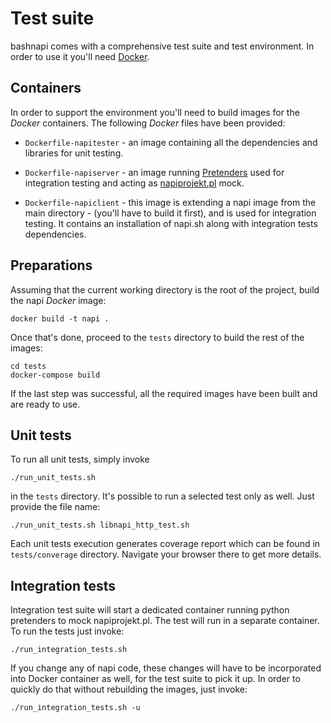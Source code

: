 # Test suite

bashnapi comes with a comprehensive test suite and test environment. In order
to use it you'll need [Docker](https://www.docker.com).

## Containers

In order to support the environment you'll need to build images for the
_Docker_ containers. The following _Docker_ files have been provided:

- `Dockerfile-napitester` - an image containing all the dependencies and
libraries for unit testing.

- `Dockerfile-napiserver` - an image running
[Pretenders](https://github.com/pretenders/pretenders) used for integration
testing and acting as [napiprojekt.pl](http://napiprojekt.pl) mock.

- `Dockerfile-napiclient` - this image is extending a napi image from the main
directory - (you'll have to build it first), and is used for integration
testing. It contains an installation of napi.sh along with integration tests
dependencies.

## Preparations

Assuming that the current working directory is the root of the project, build
the napi _Docker_ image:

    docker build -t napi .

Once that's done, proceed to the `tests` directory to build the rest of the
images:

    cd tests
    docker-compose build

If the last step was successful, all the required images have been built and
are ready to use.

## Unit tests

To run all unit tests, simply invoke

    ./run_unit_tests.sh

in the `tests` directory. It's possible to run a selected test only as well.
Just provide the file name:

    ./run_unit_tests.sh libnapi_http_test.sh

Each unit tests execution generates coverage report which can be found in
`tests/converage` directory. Navigate your browser there to get more details.

## Integration tests

Integration test suite will start a dedicated container running python
pretenders to mock napiprojekt.pl. The test will run in a separate container. To run the tests just invoke:

    ./run_integration_tests.sh

If you change any of napi code, these changes will have to be incorporated into
Docker container as well, for the test suite to pick it up. In order to quickly
do that without rebuilding the images, just invoke:

    ./run_integration_tests.sh -u
